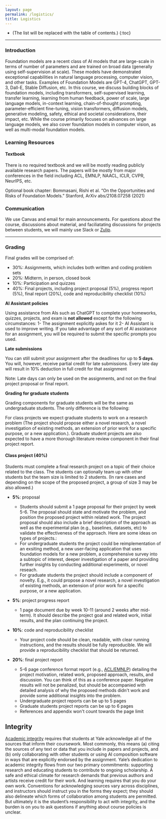 ```yaml
---
layout: page
permalink: /logistics/
title: Logistics
---
```


* (The list will be replaced with the table of contents.)
{:toc}

***

### Introduction

​​Foundation models are a recent class of AI models that are large-scale in terms of number of parameters and are trained on broad data (generally using self-supervision at scale). These models have demonstrated exceptional capabilities in natural language processing, computer vision, and other tasks. Examples of Foundation Models are GPT-4, ChatGPT, GPT-3, Dall-E, Stable Diffusion, etc. In this course, we discuss building blocks of foundation models, including transformers, self-supervised learning, transfer learning, learning from human feedback, power of scale, large language models, in-context learning, chain-of-thought prompting, parameter-efficient fine-tuning, vision transformers, diffusion models, generative modeling, safety, ethical and societal considerations, their impact, etc. While the course primarily focuses on advances on large language models, we also cover foundation models in computer vision, as well as multi-modal foundation models. 

### Learning Resources

#### Textbook

There is no required textbook and we will be mostly reading publicly available research papers. 
The papers will be mostly from major conferences in the field including ACL, EMNLP, NAACL, ICLR, CVPR, NeurIPS, etc. 

Optional book chapter: Bommasani, Rishi et al. “On the Opportunities and Risks of Foundation Models.” Stanford, ArXiv abs/2108.07258 (2021)


### Communication

We use Canvas and email for main announcements.
For questions about the course, discussions about material, and faciliatating discussions for projects between students, we will mainly use Slack or [Zulip](https://zulip.com).

***

### Grading

Final grades will be comprised of:

- 30%: Assignments, which includes both written and coding problem sets
- 20%: Midterm, in person, closed book
- 10%: Participation and quizzes
- 40%: Final projects, including project proposal (5%), progress report (5%), final report (20%), code and reproducibility checklist (10%)

**AI Assistant policies**

Using assistance from AIs such as ChatGPT to complete your homeworks, quizzes, projects, and exam is **not allowed** except for the following circumstances:
1- The assignment explicitly askes for it
2- AI Assistant is used to improve writing. If you take advantage of any sort of AI assistance for an assignment, you will be required to submit the specific prompts you used.

**Late submissions**

You can still submit your assignment after the deadlines for up to **5 days**.
You will, however, receive partial credit for late submissions. Every late day will result in 10% deduction in full credit for that assignment

Note: Late days can only be used on the assignments, and not on the final project proposal or final report.

**Grading for graduate students**

Grading components for graduate students will be the same as undergraduate students. The only difference is the following:

For class projects we expect graduate students to work on a research problem (The project should propose either a novel research, a novel investigation of existing methods, an extension of prior work for a specific purpose, or a new application.). Graduate student projects are also expected to have a more thorough literature review component in their final project report. 

#### Class project (**40%**)

Students must complete a final research project on a topic of their choice related to the class. The students can optionally team up with other students but the team size is limited to 2 students. (In rare cases and depending on the scope of the proposed project, a group of size 3 may be also allowed.) 

-   **5%**: proposal
    -   Students should submit a 1 page proposal for their project by week 5-6. The proposal should state and motivate the problem, and position the proposed project within related work. The project proposal should also include a brief description of the approach as well as the experimental plan (e.g., baselines, datasets, etc) to validate the effectiveness of the approach. Here are some ideas on types of projects.:
    -   For undergraduate students the project could be reimplementation of an exsiting method,  a new user-facing application that uses foundation models for a new problem, a comprehensive survey into a subtopic of interest, deeper investigation of a paper and providing further insights by conducting additional experiments, or novel reseach. 
    -   For graduate students the project should include a component of novelty. E.g., it could propose a novel research, a novel investigation of existing methods, an extension of prior work for a specific purpose, or a new application.

-   **5%**: project progress report
    -   1 page document due by week 10-11 (around 2 weeks after mid-term). It should describe the project goal and related work, initial results, and the plan continuing the project. 

-   **10%**: code and reproducibility checklist
    -   Your project code should be clean, readable, with clear running instructions, and the results should be fully reproducible. We will provide a reproducibility checklist that should be returned.

-   **20%**: final project report
    -   5-6 page conference format report (e.g., [ACL/EMNLP](https://www.overleaf.com/latex/templates/acl-rolling-review-template/jxbhdzhmcpdm)) detailing the project motivation, related work, proposed approach, results, and discussion. You can think of this as a conference paper. Negative results will not be penalized, but should be accompanied with detailed analysis of why the proposed methods didn't work and provide some additional insights into the problem. 
    -   Undergraduate project reports can be up to 5 pages 
    -   Graduate students project reports can be up to 6 pages
    -   References and appendix won't count towards the page limit


## Integrity

[Academic integrity](http://catalog.yale.edu/undergraduate-regulations/regulations/academic-dishonesty/) requires that students at Yale acknowledge all of the sources that inform their coursework. Most commonly, this means (a) citing the sources of any text or data that you include in papers and projects, and (b) only collaborating with other students or using AI composition software in ways that are explicitly endorsed by the assignment. Yale’s dedication to academic integrity flows from our two primary commitments: supporting research and educating students to contribute to ongoing scholarship. A safe and ethical climate for research demands that previous authors and artists receive credit for their work. And learning requires that you do your own work. Conventions for acknowledging sources vary across disciplines, and instructors should instruct you in the forms they expect; they should also delineate which forms of collaboration among students are permitted. But ultimately it is the student’s responsibility to act with integrity, and the burden is on you to ask questions if anything about course policies is unclear.
